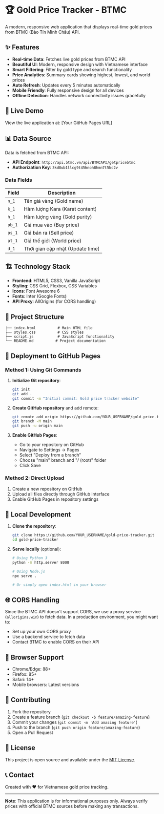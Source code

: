 # 🏆 Gold Price Tracker - BTMC

A modern, responsive web application that displays real-time gold prices from BTMC (Bảo Tín Minh Châu) API.

## ✨ Features

- **Real-time Data**: Fetches live gold prices from BTMC API
- **Beautiful UI**: Modern, responsive design with Vietnamese interface
- **Smart Filtering**: Filter by gold type and search functionality
- **Price Analytics**: Summary cards showing highest, lowest, and world prices
- **Auto Refresh**: Updates every 5 minutes automatically
- **Mobile Friendly**: Fully responsive design for all devices
- **Offline Detection**: Handles network connectivity issues gracefully

## 🚀 Live Demo

View the live application at: [Your GitHub Pages URL]

## 📊 Data Source

Data is fetched from BTMC API:

- **API Endpoint**: `http://api.btmc.vn/api/BTMCAPI/getpricebtmc`
- **Authorization Key**: `3kd8ub1llcg9t45hnoh8hmn7t5kc2v`

### Data Fields

| Field  | Description                      |
| ------ | -------------------------------- |
| `n_1`  | Tên giá vàng (Gold name)         |
| `k_1`  | Hàm lượng Kara (Karat content)   |
| `h_1`  | Hàm lượng vàng (Gold purity)     |
| `pb_1` | Giá mua vào (Buy price)          |
| `ps_1` | Giá bán ra (Sell price)          |
| `pt_1` | Giá thế giới (World price)       |
| `d_1`  | Thời gian cập nhật (Update time) |

## 🏗️ Technology Stack

- **Frontend**: HTML5, CSS3, Vanilla JavaScript
- **Styling**: CSS Grid, Flexbox, CSS Variables
- **Icons**: Font Awesome 6
- **Fonts**: Inter (Google Fonts)
- **API Proxy**: AllOrigins (for CORS handling)

## 📁 Project Structure

```
├── index.html          # Main HTML file
├── styles.css          # CSS styles
├── script.js           # JavaScript functionality
└── README.md          # Project documentation
```

## 🚀 Deployment to GitHub Pages

### Method 1: Using Git Commands

1. **Initialize Git repository**:

   ```bash
   git init
   git add .
   git commit -m "Initial commit: Gold price tracker website"
   ```

2. **Create GitHub repository** and add remote:

   ```bash
   git remote add origin https://github.com/YOUR_USERNAME/gold-price-tracker.git
   git branch -M main
   git push -u origin main
   ```

3. **Enable GitHub Pages**:
   - Go to your repository on GitHub
   - Navigate to Settings → Pages
   - Select "Deploy from a branch"
   - Choose "main" branch and "/ (root)" folder
   - Click Save

### Method 2: Direct Upload

1. Create a new repository on GitHub
2. Upload all files directly through GitHub interface
3. Enable GitHub Pages in repository settings

## 🔧 Local Development

1. **Clone the repository**:

   ```bash
   git clone https://github.com/YOUR_USERNAME/gold-price-tracker.git
   cd gold-price-tracker
   ```

2. **Serve locally** (optional):

   ```bash
   # Using Python 3
   python -m http.server 8000

   # Using Node.js
   npx serve .

   # Or simply open index.html in your browser
   ```

## 🌐 CORS Handling

Since the BTMC API doesn't support CORS, we use a proxy service (`allorigins.win`) to fetch data. In a production environment, you might want to:

- Set up your own CORS proxy
- Use a backend service to fetch data
- Contact BTMC to enable CORS on their API

## 📱 Browser Support

- Chrome/Edge: 88+
- Firefox: 85+
- Safari: 14+
- Mobile browsers: Latest versions

## 🤝 Contributing

1. Fork the repository
2. Create a feature branch (`git checkout -b feature/amazing-feature`)
3. Commit your changes (`git commit -m 'Add amazing feature'`)
4. Push to the branch (`git push origin feature/amazing-feature`)
5. Open a Pull Request

## 📄 License

This project is open source and available under the [MIT License](LICENSE).

## 📞 Contact

Created with ❤️ for Vietnamese gold price tracking.

---

**Note**: This application is for informational purposes only. Always verify prices with official BTMC sources before making any transactions.
